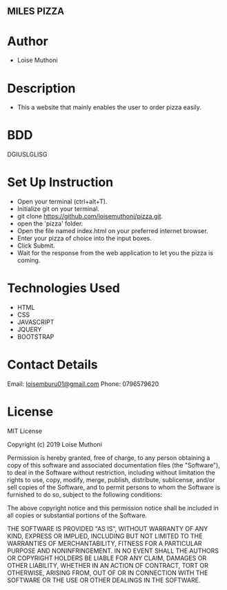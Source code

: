 ## MILES PIZZA

# Author
- Loise Muthoni

# Description
- This a website that mainly enables the user to order pizza easily.

# BDD
DGIUSLGLISG

# Set Up Instruction
- Open your terminal (ctrl+alt+T). 
- Initialize git on your terminal.
- git clone https://github.com/loisemuthoni/pizza.git.
- open the 'pizza' folder.
- Open the file named index.html on your preferred internet browser.
- Enter your pizza of choice into the input boxes.
- Click Submit.
- Wait for the response from the web application to let you the pizza is coming.

# Technologies Used
- HTML
- CSS
- JAVASCRIPT
- JQUERY
- BOOTSTRAP

# Contact Details
Email: loisemburu01@gmail.com
Phone: 0796579620

# License
MIT License

Copyright (c) 2019 Loise Muthoni

Permission is hereby granted, free of charge, to any person obtaining a copy of this software and associated documentation files (the "Software"), to deal in the Software without restriction, including without limitation the rights to use, copy, modify, merge, publish, distribute, sublicense, and/or sell copies of the Software, and to permit persons to whom the Software is furnished to do so, subject to the following conditions:

The above copyright notice and this permission notice shall be included in all copies or substantial portions of the Software.

THE SOFTWARE IS PROVIDED "AS IS", WITHOUT WARRANTY OF ANY KIND, EXPRESS OR IMPLIED, INCLUDING BUT NOT LIMITED TO THE WARRANTIES OF MERCHANTABILITY, FITNESS FOR A PARTICULAR PURPOSE AND NONINFRINGEMENT. IN NO EVENT SHALL THE AUTHORS OR COPYRIGHT HOLDERS BE LIABLE FOR ANY CLAIM, DAMAGES OR OTHER LIABILITY, WHETHER IN AN ACTION OF CONTRACT, TORT OR OTHERWISE, ARISING FROM, OUT OF OR IN CONNECTION WITH THE SOFTWARE OR THE USE OR OTHER DEALINGS IN THE SOFTWARE.



